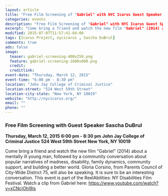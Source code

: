 ```yaml
---
layout: article
title: "Free Film Screening of "Gabriel" with NYC Icarus Guest Speaker Sascha DuBrul"
categories: events
description: "Free Film Screening of "Gabriel" with NYC Icarus Guest Speaker Sascha DuBrul."
excerpt: "Come bring a friend and watch the new film "Gabriel" (2014) about a mentally ill young man, followed by a community conversation about popular narratives of madness, disability, family dynamics, community support, and building a better world. Gloria Corsino, from Parents Council of City-Wide District 75, will also be speaking. It is sure to be an interesting conversation."
modified: 2015-07-07T11:57:41-04:00
tags: [Icarus Project, nycicarus , Sascha DuBrul]
comments: true
ads: false
image:
  teaser: gabriel-screening-400x250.png
  feature: gabriel-screening-1600x800.png
  credit: 
  creditlink: 
event-date: "Thursday, March 12, 2015"
event-time: "6:00 pm - 8:30 pm"
location: "John Jay College of Criminal Justice"
location-street: "524 West 59th Street"
location-city-state: "New York, NY 10019"
website: "http://nycicarus.org/"
email: ""
phone: ""
---
```

### Free Film Screening with Guest Speaker Sascha DuBrul

**Thursday, March 12, 2015**
**6:00 pm - 8:30 pm**
**John Jay College of Criminal Justice**
**524 West 59th Street**
**New York, NY 10019**

Come bring a friend and watch the new film "Gabriel" (2014) about a mentally ill young man, followed by a community conversation about popular narratives of madness, disability, family dynamics, community support, and building a better world. Gloria Corsino, from Parents Council of City-Wide District 75, will also be speaking. It is sure to be an interesting conversation. This event is part of the ReelAbilities: NY Disabilities Film Festival. Watch a clip from Gabriel here: https://www.youtube.com/watch?v=xCNcjOhl9is